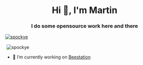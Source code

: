 <h1 align="center">Hi 👋, I'm Martin</h1>
<h3 align="center">I do some opensource work here and there</h3>

<p align="left"> <a href="https://github.com/ryo-ma/github-profile-trophy"><img src="https://github-profile-trophy.vercel.app/?username=spockye&no-bg=true&theme=monokai" alt="spockye" /></a> </p>

<p>&nbsp;<img align="center" src="https://github-readme-stats.vercel.app/api?username=spockye&show_icons=true&locale=en&no-bg=true&theme=monokai" alt="spockye" /></p>

- 🔭 I’m currently working on [Beestation](https://github.com/BeeStation/BeeStation-Hornet)

